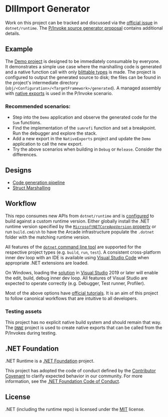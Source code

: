 # DllImport Generator

Work on this project can be tracked and discussed via the [official issue](https://github.com/dotnet/runtime/issues/43060) in `dotnet/runtime`. The [P/Invoke source generator proposal](https://github.com/dotnet/runtime/blob/main/docs/design/features/source-generator-pinvokes.md) contains additional details.

## Example

The [Demo project](./DllImportGenerator/Demo) is designed to be immediately consumable by everyone. It demonstrates a simple use case where the marshalling code is generated and a native function call with only [blittable types](https://docs.microsoft.com/dotnet/framework/interop/blittable-and-non-blittable-types) is made. The project is configured to output the generated source to disk; the files can be found in the project's intermediate directory (`obj/<Configuration>/<TargetFramework>/generated`). A managed assembly with [native exports](./DllImportGenerator/TestAssets/NativeExports) is used in the P/Invoke scenario.

### Recommended scenarios:

* Step into the `Demo` application and observe the generated code for the `Sum` functions.
* Find the implementation of the `sumrefi` function and set a breakpoint. Run the debugger and explore the stack.
* Add a new export in the `NativeExports` project and update the `Demo` application to call the new export.
* Try the above scenarios when building in `Debug` or `Release`. Consider the differences.

## Designs

- [Code generation pipeline](./designs/Pipeline.md)
- [Struct Marshalling](./designs/StructMarshalling.md)

## Workflow

This repo consumes new APIs from `dotnet/runtime` and is [configured](./global.json) to build against a custom runtime version. Either globally install the .NET runtime version specified by the [`MicrosoftNETCoreAppVersion` property](./eng/Versions.props) or run `build.cmd/sh` to have the Arcade infrastructure populate the `.dotnet` folder with the matching runtime version.

All features of the [`dotnet` command line tool](https://docs.microsoft.com/dotnet/core/tools/) are supported for the respective project types (e.g. `build`, `run`, `test`). A consistent cross-platform inner dev loop with an IDE is available using [Visual Studio Code](https://code.visualstudio.com/) when appropriate .NET extensions are loaded.

On Windows, loading the [solution](./DllImportGenerator/DllImportGenerator.sln) in [Visual Studio](https://visualstudio.microsoft.com/) 2019 or later will enable the edit, build, debug inner dev loop. All features of Visual Studio are expected to operate correctly (e.g. Debugger, Test runner, Profiler).

Most of the above options have [official tutorials](https://docs.microsoft.com/dotnet/core/tutorials/). It is an aim of this project to follow canonical workflows that are intuitive to all developers.

### Testing assets

This project has no explicit native build system and should remain that way. The [`DNNE`](https://github.com/AaronRobinsonMSFT/DNNE/) project is used to create native exports that can be called from the P/Invokes during testing.

## .NET Foundation

.NET Runtime is a [.NET Foundation](https://www.dotnetfoundation.org/projects) project.

This project has adopted the code of conduct defined by the [Contributor Covenant](http://contributor-covenant.org/) to clarify expected behavior in our community. For more information, see the [.NET Foundation Code of Conduct](http://www.dotnetfoundation.org/code-of-conduct).

## License

.NET (including the runtime repo) is licensed under the [MIT](LICENSE.TXT) license.
